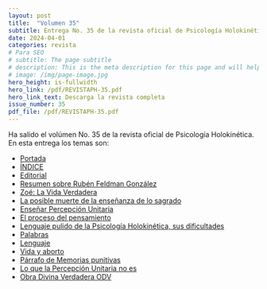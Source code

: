 ```yaml
---
layout: post
title:  "Volumen 35"
subtitle: Entrega No. 35 de la revista oficial de Psicología Holokinética
date: 2024-04-01
categories: revista
# Para SEO
# subtitle: The page subtitle
# description: This is the meta description for this page and will help it appear in search engines
# image: /img/page-image.jpg
hero_height: is-fullwidth
hero_link: /pdf/REVISTAPH-35.pdf
hero_link_text: Descarga la revista completa
issue_number: 35
pdf_file: /pdf/REVISTAPH-35.pdf
---
```


Ha salido el volúmen No. 35 de la revista oficial de Psicología Holokinética. 
En esta entrega los temas son:


- [Portada](/pdf/REVISTAPH-35.pdf#page=1)
- [ÍNDICE](/pdf/REVISTAPH-35.pdf#page=3)
- [Editorial](/pdf/REVISTAPH-35.pdf#page=4)
- [Resumen sobre Rubén Feldman González](/pdf/REVISTAPH-35.pdf#page=5)
- [Zoé: La Vida Verdadera](/pdf/REVISTAPH-35.pdf#page=7)
- [La posible muerte de la enseñanza de lo sagrado](/pdf/REVISTAPH-35.pdf#page=16)
- [Enseñar Percepción Unitaria](/pdf/REVISTAPH-35.pdf#page=18)
- [El proceso del pensamiento](/pdf/REVISTAPH-35.pdf#page=30)
- [Lenguaje pulido de la Psicología Holokinética, sus dificultades](/pdf/REVISTAPH-35.pdf#page=31)
- [Palabras](/pdf/REVISTAPH-35.pdf#page=38)
- [Lenguaje](/pdf/REVISTAPH-35.pdf#page=39)
- [Vida y aborto](/pdf/REVISTAPH-35.pdf#page=40)
- [Párrafo de Memorias punitivas](/pdf/REVISTAPH-35.pdf#page=41)
- [Lo que la Percepción Unitaria no es](/pdf/REVISTAPH-35.pdf#page=42)
- [Obra Divina Verdadera ­ODV­](/pdf/REVISTAPH-35.pdf#page=43)
